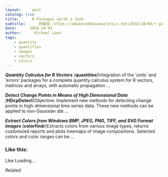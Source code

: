 ```yaml
---
layout:     post
catalog: true
title:      R Packages worth a look
subtitle:      转载自：https://advanceddataanalytics.net/2018/10/04/r-packages-worth-a-look-1292/
date:      2018-10-03
author:      Michael Laux
tags:
    - quantity
    - quantities
    - images
    - vectors
    - colors
---
```


***Quantity Calculus for R Vectors*** (**quantities**)Integration of the ‘units’ and ‘errors’ packages for a complete quantity calculus system for R vectors, matrices and arrays, with automatic propagation …

***Detect Change Points in Means of High Dimensional Data*** (**HDcpDetect**)Objective: Implement new methods for detecting change points in high-dimensional time series data. These new methods can be applied to non-Gaussian dat …

***Extract Colors from Windows BMP, JPEG, PNG, TIFF, and SVG Format Images*** (**colorfindr**)Extracts colors from various image types, returns customized reports and plots treemaps of image compositions. Selected colors and color ranges can be …





### Like this:

Like Loading...


*Related*

